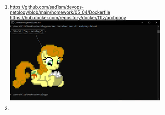 1.  https://github.com/sad1sm/devops-netology/blob/main/homework/05_04/Dockerfile
https://hub.docker.com/repository/docker/f1tz/archpony
![](pony.png)

2.
